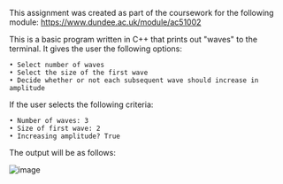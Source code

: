 This assignment was created as part of the coursework for the following module:
https://www.dundee.ac.uk/module/ac51002

This is a basic program written in C++ that prints out "waves" to the terminal. It gives the user the following options:

	• Select number of waves
	• Select the size of the first wave
	• Decide whether or not each subsequent wave should increase in amplitude 
	
If the user selects the following criteria:

	• Number of waves: 3
	• Size of first wave: 2
	• Increasing amplitude? True

The output will be as follows:

![image](https://user-images.githubusercontent.com/94235400/161729350-355d26bd-d248-4d80-bcb0-98637186bcdd.png)
